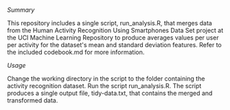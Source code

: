 *Summary*

This repository includes a single script, run_analysis.R, that merges data from the Human Activity Recognition Using Smartphones Data Set project at the UCI Machine Learning Repository to produce averages values per user per activity for the dataset's mean and standard deviation features. Refer to the included codebook.md for more information.

*Usage*

Change the working directory in the script to the folder containing the activity recognition dataset. Run the script run_analysis.R. The script produces a single output file, tidy-data.txt, that contains the merged and transformed data.
